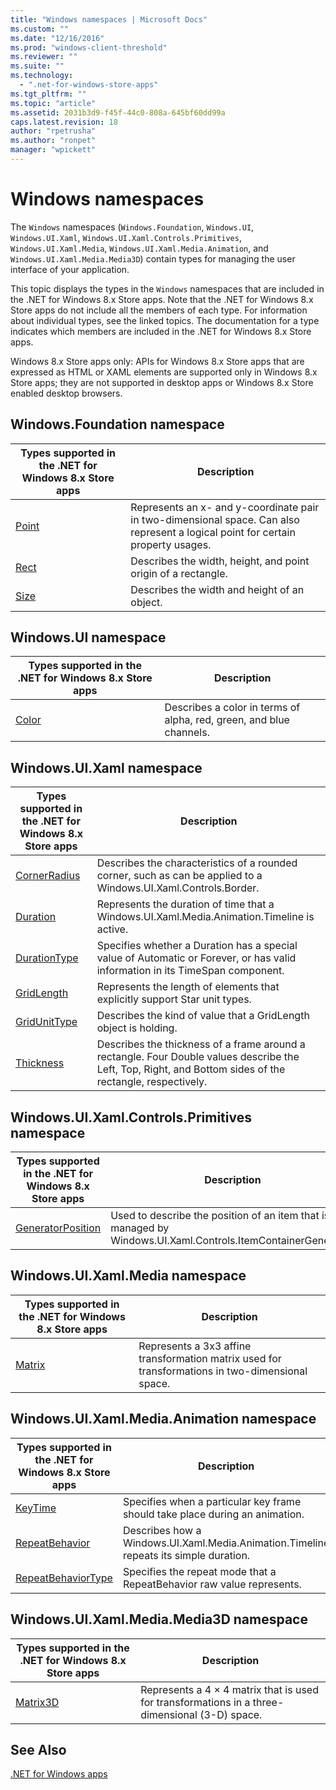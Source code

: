 ```yaml
---
title: "Windows namespaces | Microsoft Docs"
ms.custom: ""
ms.date: "12/16/2016"
ms.prod: "windows-client-threshold"
ms.reviewer: ""
ms.suite: ""
ms.technology: 
  - ".net-for-windows-store-apps"
ms.tgt_pltfrm: ""
ms.topic: "article"
ms.assetid: 2031b3d9-f45f-44c0-808a-645bf60dd99a
caps.latest.revision: 18
author: "rpetrusha"
ms.author: "ronpet"
manager: "wpickett"
---
```

# Windows namespaces
The `Windows` namespaces (`Windows.Foundation`, `Windows.UI`, `Windows.UI.Xaml`, `Windows.UI.Xaml.Controls.Primitives`, `Windows.UI.Xaml.Media`, `Windows.UI.Xaml.Media.Animation`, and `Windows.UI.Xaml.Media.Media3D`) contain types for managing the user interface of your application.  
  
 This topic displays the types in the `Windows` namespaces that are included in the .NET for Windows 8.x Store apps. Note that the .NET for Windows 8.x Store apps do not include all the members of each type. For information about individual types, see the linked topics. The documentation for a type indicates which members are included in the .NET for Windows 8.x Store apps.  
  
 Windows 8.x Store apps only: APIs for Windows 8.x Store apps that are expressed as HTML or XAML elements are supported only in Windows 8.x Store apps; they are not supported in desktop apps or Windows 8.x Store enabled desktop browsers.  
  
## Windows.Foundation namespace  
  
|Types supported in the .NET for Windows 8.x Store apps|Description|  
|---------------------------------------------------------------------------------------------|-----------------|  
|[Point](http://msdn.microsoft.com/library/windows/apps/windows.foundation.point.aspx)|Represents an x- and y-coordinate pair in two-dimensional space. Can also represent a logical point for certain property usages.|  
|[Rect](http://msdn.microsoft.com/library/windows/apps/windows.foundation.rect.aspx)|Describes the width, height, and point origin of a rectangle.|  
|[Size](http://msdn.microsoft.com/library/windows/apps/windows.foundation.size.aspx)|Describes the width and height of an object.|  
  
## Windows.UI namespace  
  
|Types supported in the .NET for Windows 8.x Store apps|Description|  
|---------------------------------------------------------------------------------------------|-----------------|  
|[Color](http://msdn.microsoft.com/library/windows/apps/windows.ui.color.aspx)|Describes a color in terms of alpha, red, green, and blue channels.|  
  
## Windows.UI.Xaml namespace  
  
|Types supported in the .NET for Windows 8.x Store apps|Description|  
|---------------------------------------------------------------------------------------------|-----------------|  
|[CornerRadius](http://msdn.microsoft.com/library/windows/apps/windows.ui.xaml.cornerradius.aspx)|Describes the characteristics of a rounded corner, such as can be applied to a Windows.UI.Xaml.Controls.Border.|  
|[Duration](http://msdn.microsoft.com/library/windows/apps/windows.ui.xaml.duration.aspx)|Represents the duration of time that a Windows.UI.Xaml.Media.Animation.Timeline is active.|  
|[DurationType](http://msdn.microsoft.com/library/windows/apps/windows.ui.xaml.durationtype.aspx)|Specifies whether a Duration has a special value of Automatic or Forever, or has valid information in its TimeSpan component.|  
|[GridLength](http://msdn.microsoft.com/library/windows/apps/windows.ui.xaml.gridlength.aspx)|Represents the length of elements that explicitly support Star unit types.|  
|[GridUnitType](http://msdn.microsoft.com/library/windows/apps/windows.ui.xaml.gridunittype.aspx)|Describes the kind of value that a GridLength object is holding.|  
|[Thickness](http://msdn.microsoft.com/library/windows/apps/windows.ui.xaml.thickness.aspx)|Describes the thickness of a frame around a rectangle. Four Double values describe the Left, Top, Right, and Bottom sides of the rectangle, respectively.|  
  
## Windows.UI.Xaml.Controls.Primitives namespace  
  
|Types supported in the .NET for Windows 8.x Store apps|Description|  
|---------------------------------------------------------------------------------------------|-----------------|  
|[GeneratorPosition](http://msdn.microsoft.com/library/windows/apps/windows.ui.xaml.controls.primitives.generatorposition.aspx)|Used to describe the position of an item that is managed by Windows.UI.Xaml.Controls.ItemContainerGenerator.|  
  
## Windows.UI.Xaml.Media namespace  
  
|Types supported in the .NET for Windows 8.x Store apps|Description|  
|---------------------------------------------------------------------------------------------|-----------------|  
|[Matrix](http://msdn.microsoft.com/library/windows/apps/windows.ui.xaml.media.matrix.aspx)|Represents a 3x3 affine transformation matrix used for transformations in two-dimensional space.|  
  
## Windows.UI.Xaml.Media.Animation namespace  
  
|Types supported in the .NET for Windows 8.x Store apps|Description|  
|---------------------------------------------------------------------------------------------|-----------------|  
|[KeyTime](http://msdn.microsoft.com/library/windows/apps/windows.ui.xaml.media.animation.keytime.aspx)|Specifies when a particular key frame should take place during an animation.|  
|[RepeatBehavior](http://msdn.microsoft.com/library/windows/apps/windows.ui.xaml.media.animation.repeatbehavior.aspx)|Describes how a Windows.UI.Xaml.Media.Animation.Timeline repeats its simple duration.|  
|[RepeatBehaviorType](http://msdn.microsoft.com/library/windows/apps/windows.ui.xaml.media.animation.repeatbehaviortype.aspx)|Specifies the repeat mode that a RepeatBehavior raw value represents.|  
  
## Windows.UI.Xaml.Media.Media3D namespace  
  
|Types supported in the .NET for Windows 8.x Store apps|Description|  
|---------------------------------------------------------------------------------------------|-----------------|  
|[Matrix3D](http://msdn.microsoft.com/library/windows/apps/windows.ui.xaml.media.media3d.matrix3d.aspx)|Represents a 4 × 4 matrix that is used for transformations in a three-dimensional (3-D) space.|  
  
## See Also  
 [.NET for Windows apps](../net-uwp/dotnet-for-windows-apps.md)